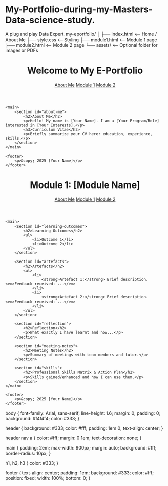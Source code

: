 # My-Portfolio-during-my-Masters-Data-science-study.
A plug and play Data Expert.
my-eportfolio/
│
├── index.html         <-- Home / About Me
├── style.css          <-- Styling
├── module1.html       <-- Module 1 page
├── module2.html       <-- Module 2 page
└── assets/           <-- Optional folder for images or PDFs
<!DOCTYPE html>
<html lang="en">
<head>
    <meta charset="UTF-8">
    <meta name="viewport" content="width=device-width, initial-scale=1.0">
    <title>My E-Portfolio</title>
    <link rel="stylesheet" href="style.css">
</head>
<body>
    <header>
        <h1>Welcome to My E-Portfolio</h1>
        <nav>
            <a href="index.html">About Me</a>
            <a href="module1.html">Module 1</a>
            <a href="module2.html">Module 2</a>
        </nav>
    </header>

    <main>
        <section id="about-me">
            <h2>About Me</h2>
            <p>Hello! My name is [Your Name]. I am a [Your Program/Role] interested in [Your Interests].</p>
            <h3>Curriculum Vitae</h3>
            <p>Briefly summarize your CV here: education, experience, skills.</p>
        </section>
    </main>

    <footer>
        <p>&copy; 2025 [Your Name]</p>
    </footer>
</body>
</html>
<!DOCTYPE html>
<html lang="en">
<head>
    <meta charset="UTF-8">
    <meta name="viewport" content="width=device-width, initial-scale=1.0">
    <title>Module 1</title>
    <link rel="stylesheet" href="style.css">
</head>
<body>
    <header>
        <h1>Module 1: [Module Name]</h1>
        <nav>
            <a href="index.html">About Me</a>
            <a href="module1.html">Module 1</a>
            <a href="module2.html">Module 2</a>
        </nav>
    </header>

    <main>
        <section id="learning-outcomes">
            <h2>Learning Outcomes</h2>
            <ul>
                <li>Outcome 1</li>
                <li>Outcome 2</li>
            </ul>
        </section>

        <section id="artefacts">
            <h2>Artefacts</h2>
            <ul>
                <li>
                    <strong>Artefact 1:</strong> Brief description. <em>Feedback received: ...</em>
                </li>
                <li>
                    <strong>Artefact 2:</strong> Brief description. <em>Feedback received: ...</em>
                </li>
            </ul>
        </section>

        <section id="reflection">
            <h2>Reflection</h2>
            <p>What exactly I have learnt and how...</p>
        </section>

        <section id="meeting-notes">
            <h2>Meeting Notes</h2>
            <p>Summary of meetings with team members and tutor.</p>
        </section>

        <section id="skills">
            <h2>Professional Skills Matrix & Action Plan</h2>
            <p>Skills gained/enhanced and how I can use them.</p>
        </section>
    </main>

    <footer>
        <p>&copy; 2025 [Your Name]</p>
    </footer>
</body>
</html>
body {
    font-family: Arial, sans-serif;
    line-height: 1.6;
    margin: 0;
    padding: 0;
    background: #f4f4f4;
    color: #333;
}

header {
    background: #333;
    color: #fff;
    padding: 1em 0;
    text-align: center;
}

header nav a {
    color: #fff;
    margin: 0 1em;
    text-decoration: none;
}

main {
    padding: 2em;
    max-width: 900px;
    margin: auto;
    background: #fff;
    border-radius: 10px;
}

h1, h2, h3 {
    color: #333;
}

footer {
    text-align: center;
    padding: 1em;
    background: #333;
    color: #fff;
    position: fixed;
    width: 100%;
    bottom: 0;
}
